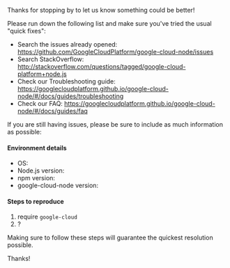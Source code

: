 Thanks for stopping by to let us know something could be better!

Please run down the following list and make sure you've tried the usual "quick fixes":

  - Search the issues already opened: https://github.com/GoogleCloudPlatform/google-cloud-node/issues
  - Search StackOverflow: http://stackoverflow.com/questions/tagged/google-cloud-platform+node.js
  - Check our Troubleshooting guide: https://googlecloudplatform.github.io/google-cloud-node/#/docs/guides/troubleshooting
  - Check our FAQ: https://googlecloudplatform.github.io/google-cloud-node/#/docs/guides/faq

If you are still having issues, please be sure to include as much information as possible:

#### Environment details

  - OS:
  - Node.js version:
  - npm version:
  - google-cloud-node version:

#### Steps to reproduce

  1. require `google-cloud`
  2. ?

Making sure to follow these steps will guarantee the quickest resolution possible.

Thanks!

